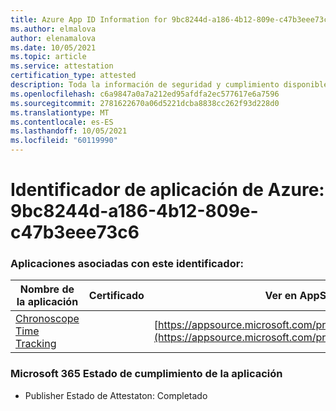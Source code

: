 ```yaml
---
title: Azure App ID Information for 9bc8244d-a186-4b12-809e-c47b3eee73c6
ms.author: elmalova
author: elenamalova
ms.date: 10/05/2021
ms.topic: article
ms.service: attestation
certification_type: attested
description: Toda la información de seguridad y cumplimiento disponible para 9bc8244d-a186-4b12-809e-c47b3eee73c6.
ms.openlocfilehash: c6a9847a0a7a212ed95afdfa2ec577617e6a7596
ms.sourcegitcommit: 2781622670a06d5221dcba8838cc262f93d228d0
ms.translationtype: MT
ms.contentlocale: es-ES
ms.lasthandoff: 10/05/2021
ms.locfileid: "60119990"
---
```

# <a name="azure-app-id-9bc8244d-a186-4b12-809e-c47b3eee73c6"></a>Identificador de aplicación de Azure: 9bc8244d-a186-4b12-809e-c47b3eee73c6


### <a name="apps-associated-with-this-id"></a>Aplicaciones asociadas con este identificador:
| **Nombre de la aplicación** | **Certificado** | **Ver en AppSource** |
|--------------|---------------|-----------------------|
| [Chronoscope Time Tracking](https://docs.microsoft.com/microsoft-365-app-certification/forward/WA200003095) |  | [https://appsource.microsoft.com/product/office/WA200003095](https://appsource.microsoft.com/product/office/WA200003095) |

### <a name="microsoft-365-app-compliance-status"></a>Microsoft 365 Estado de cumplimiento de la aplicación
- Publisher Estado de Attestaton: Completado
